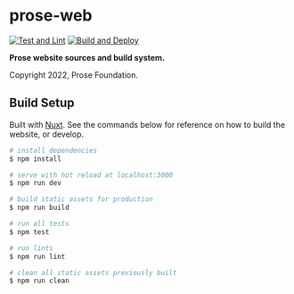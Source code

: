 # prose-web

[![Test and Lint](https://github.com/prose-im/prose-web/workflows/Test%20and%20Lint/badge.svg?branch=master)](https://github.com/prose-im/prose-web/actions/workflows/test.yml) [![Build and Deploy](https://github.com/prose-im/prose-web/workflows/Build%20and%20Deploy/badge.svg?branch=production)](https://github.com/prose-im/prose-web/actions/workflows/deploy.yml)

**Prose website sources and build system.**

Copyright 2022, Prose Foundation.

## Build Setup

Built with [Nuxt](https://nuxtjs.org/). See the commands below for reference on how to build the website, or develop.

```bash
# install dependencies
$ npm install

# serve with hot reload at localhost:3000
$ npm run dev

# build static assets for production
$ npm run build

# run all tests
$ npm test

# run lints
$ npm run lint

# clean all static assets previously built
$ npm run clean
```

